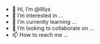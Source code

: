 - 👋 Hi, I’m @llllys
- 👀 I’m interested in ...
- 🌱 I’m currently learning ...
- 💞️ I’m looking to collaborate on ...
- 📫 How to reach me ...

<!---
llllys/llllys is a ✨ special ✨ repository because its `README.md` (this file) appears on your GitHub profile.
You can click the Preview link to take a look at your changes.
--->
